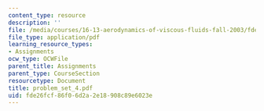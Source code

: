 ```yaml
---
content_type: resource
description: ''
file: /media/courses/16-13-aerodynamics-of-viscous-fluids-fall-2003/fde26fcf86f06d2a2e18908c89e6023e_problem_set_4.pdf
file_type: application/pdf
learning_resource_types:
- Assignments
ocw_type: OCWFile
parent_title: Assignments
parent_type: CourseSection
resourcetype: Document
title: problem_set_4.pdf
uid: fde26fcf-86f0-6d2a-2e18-908c89e6023e
---
```


